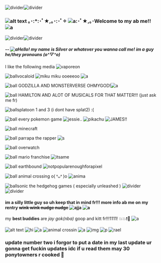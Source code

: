 ![divider](https://gifs.crd.co/assets/images/gallery03/595a975c.gif?v=d417d32b)![divider](https://gifs.crd.co/assets/images/gallery03/595a975c.gif?v=d417d32b)
### ![alt text](https://thumbs.gfycat.com/DefiantKindAntipodesgreenparakeet-size_restricted.gif) ｡･:*:･ﾟ★,｡･:･ﾟ✧ ![a](https://i.imgur.com/d8fOJRi.gif):･ﾟ★,｡･Welcome to my ab me!! ![a](http://i11.photobucket.com/albums/a168/evelynregly/minigifs/mini158.gif)
![divider](https://gifs.crd.co/assets/images/gallery03/595a975c.gif?v=d417d32b)![divider](https://gifs.crd.co/assets/images/gallery03/595a975c.gif?v=d417d32b)
##### -- ![a](https://i.imgur.com/6lrGAEW.gif)Hello! my name is **Silver** or whatever you wanna call me! im a guy he/they pronouns (o^▽^o)
I like the following media ![vaporeon](https://64.media.tumblr.com/tumblr_ltv0jkwq2r1r2nnw5.gif)

![ball](https://64.media.tumblr.com/tumblr_lxkulmRLMi1r2nnw5.png)vocaloid ![miku miku ooeeeoo](https://i.imgur.com/1b1PrhY.gif) ![a](https://64.media.tumblr.com/tumblr_lsf2uxzRJ01qhwcy0.gif)

![ball](https://64.media.tumblr.com/tumblr_lxkulmRLMi1r2nnw5.png) GODZILLA AND MONSTERVERSE OHMYGOD!![a](https://64.media.tumblr.com/tumblr_lsf2uxzRJ01qhwcy0.gif)

![ball](https://64.media.tumblr.com/tumblr_lxkulmRLMi1r2nnw5.png) HAMILTON AND ALOT OF MUSICALS FOR THAT MATTER!!! (just ask me fr)

![ball](https://64.media.tumblr.com/tumblr_lxkulmRLMi1r2nnw5.png)splatoon 1 and 3 (i dont have splat2) :(

![ball](https://64.media.tumblr.com/tumblr_lxkulmRLMi1r2nnw5.png) every pokemon game ![jessie..](https://64.media.tumblr.com/tumblr_me5qsoHzmU1r52dl9.gif) ![pikachu](https://64.media.tumblr.com/tumblr_me5po1kyXY1r52dl9.gif) ![JAMES!!](https://64.media.tumblr.com/tumblr_me5qsgz0G01r52dl9.gif)

![ball](https://64.media.tumblr.com/tumblr_lxkulmRLMi1r2nnw5.png) minecraft

![ball](https://64.media.tumblr.com/tumblr_lxkulmRLMi1r2nnw5.png) parrapa the rapper ![s](http://i122.photobucket.com/albums/o260/mhilka/minigifs/fetch_048.gif)

![ball](https://64.media.tumblr.com/tumblr_lxkulmRLMi1r2nnw5.png) overwatch 

![ball](https://64.media.tumblr.com/tumblr_lxkulmRLMi1r2nnw5.png) mario franchise ![itsame](https://64.media.tumblr.com/tumblr_ll7wi9Eeow1qi6qow.gif)

![ball](https://64.media.tumblr.com/tumblr_lxkulmRLMi1r2nnw5.png) earthbound  ![notpopularenoughforapixel](https://epic.crd.co/assets/images/gallery08/3a0db8db.gif?v=f3847cc1)

![ball](https://64.media.tumblr.com/tumblr_lxkulmRLMi1r2nnw5.png) animal crossing o( ❛ᴗ❛ )o  ![anima](http://img.photobucket.com/albums/v615/Lovebug3003/Gifs/animal%20crossing/rabbit_yayoi.gif)

![ball](https://64.media.tumblr.com/tumblr_lxkulmRLMi1r2nnw5.png)sonic the hedgehog games ( especially unleashed )
![divider](https://gifs.crd.co/assets/images/gallery03/595a975c.gif?v=d417d32b)![divider](https://gifs.crd.co/assets/images/gallery03/595a975c.gif?v=d417d32b)
#### im a silly little guy so uh keep that in mind fr!!! more info ab me on my rentry ~~wink wink nudge nudge~~ ![ajja](https://i.imgur.com/BGH8mGH.gif) ![a](https://i.imgur.com/NcQaKt0.gif)

my **best buddies** are *jay* *gok(nba)* goop and kitt fr!!!1111! 💥💥❗👊 ![a](http://i11.photobucket.com/albums/a168/evelynregly/minigifs/smnet_clima1.gif)

![alt text](https://i.imgur.com/pf7nt2U.png)  ![hi](https://i.imgur.com/epp3DE6.png) ![a](https://i.imgur.com/QNYIda6.gif) ![animal crossin](https://i.imgur.com/cszjpln.png) ![a](https://i.imgur.com/QYsbuIp.png) ![img](https://i.imgur.com/j3AQNJv.gif) ![p](https://i.imgur.com/PlzvNRV.png) ![rael](https://i.imgur.com/YGRGfay.gif) 


### update number two i forgor to put a date in my last update ur gonna get fuckin updates idc if u read them may 30 ponytowners r cooked 🥓

